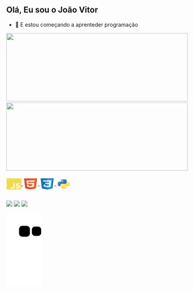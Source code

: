 ## Olá, Eu sou o João Vitor 

- 🔭 E estou começando a aprenteder programação 

<div>
  <a href="https://github.com/Su66us">
  <img height="180em" width="480em" src="https://github-readme-stats.vercel.app/api?username=su66us&show_icons=true&theme=dark&include_all_commits=true&count_private=true"/>
  <img height="180em"  width="480em"  src="https://github-readme-stats.vercel.app/api/top-langs/?username=su66us&layout=compact&langs_count=7&theme=dark"/> 
</div>
  <div style="display: inline_block"><br>
  <img align="center" alt="Rafa-Js" height="30" width="40" src="https://raw.githubusercontent.com/devicons/devicon/master/icons/javascript/javascript-plain.svg">
  <img align="center" alt="Rafa-HTML" height="30" width="40" src="https://raw.githubusercontent.com/devicons/devicon/master/icons/html5/html5-original.svg">
  <img align="center" alt="Rafa-CSS" height="30" width="40" src="https://raw.githubusercontent.com/devicons/devicon/master/icons/css3/css3-original.svg">
  <img align="center" alt="Rafa-Python" height="30" width="40" src="https://raw.githubusercontent.com/devicons/devicon/master/icons/python/python-original.svg">
</div>
  
 ##
  
<div> 
  <a href="https://www.instagram.com/joao.ribeiro_m/" target="_blank"><img src="https://img.shields.io/badge/-Instagram-%23E4405F?style=for-the-badge&logo=instagram&logoColor=white" target="_blank"></a>
  <a href = "mailto:jv.ribe.moraes@gmail.com"><img src="https://img.shields.io/badge/-Gmail-%23333?style=for-the-badge&logo=gmail&logoColor=white" target="_blank"></a>
  <a href="https://www.linkedin.com/in/jo%C3%A3o-vitor-ribeiro-de-moraes-a13409208/" target="_blank"><img src="https://img.shields.io/badge/-LinkedIn-%230077B5?style=for-the-badge&logo=linkedin&logoColor=white" target="_blank"></a>
  

   ![Snake animation](https://github.com/rafaballerini/rafaballerini/blob/output/github-contribution-grid-snake.svg)  
  
</div>
    

  
